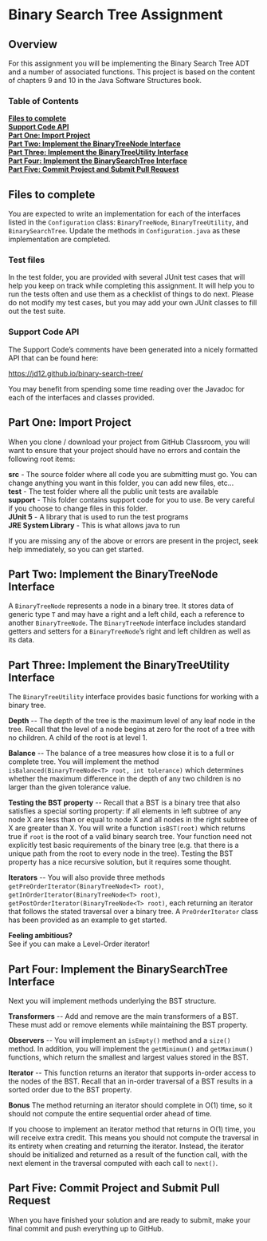 # Binary Search Tree Assignment

## Overview
For this assignment you will be implementing the Binary Search Tree ADT and a number of associated functions. This project is based on the content of chapters 9 and 10 in the Java Software Structures book.

### Table of Contents
**[Files to complete](#files-to-complete)**<br>
**[Support Code API](#support-code-api)**<br>
**[Part One: Import Project](#part-one-import-project)**<br>
**[Part Two: Implement the BinaryTreeNode Interface](#part-two-implement-the-binarytreenode-interface)**<br>
**[Part Three: Implement the BinaryTreeUtility Interface](#part-three-implement-the-binarytreeutility-interface)**<br>
**[Part Four: Implement the BinarySearchTree Interface](#part-four-implement-the-binarysearchtree-interface)**<br>
**[Part Five: Commit Project and Submit Pull Request](#part-five-commit-project-and-submit-pull-request)**


## Files to complete
You are expected to write an implementation for each of the interfaces listed in the `Configuration` class: `BinaryTreeNode`, `BinaryTreeUtility`, and `BinarySearchTree`. Update the methods in `Configuration.java` as these implementation are completed.

### Test files
In the test folder, you are provided with several JUnit test cases that will help you keep on track while completing this assignment. It will help you to run the tests often and use them as a checklist of things to do next. Please do not modify my test cases, but you may add your own JUnit classes to fill out the test suite.

### Support Code API
The Support Code’s comments have been generated into a nicely formatted API that can be found here:

https://jd12.github.io/binary-search-tree/

You may benefit from spending some time reading over the Javadoc for each of the interfaces and classes provided.


## Part One: Import Project 
When you clone / download your project from GitHub Classroom, you will want to ensure that your project should have no errors and contain the following root items:

**src** - The source folder where all code you are submitting must go. You can change anything you want in this folder, you can add new files, etc...<br>
**test** - The test folder where all the public unit tests are available<br>
**support** - This folder contains support code for you to use. Be very careful if you choose to change files in this folder.<br>
**JUnit 5** - A library that is used to run the test programs<br>
**JRE System Library** - This is what allows java to run<br>

If you are missing any of the above or errors are present in the project, seek help immediately, so you can get started.


## Part Two: Implement the BinaryTreeNode Interface
A `BinaryTreeNode` represents a node in a binary tree. It stores data of generic type `T` and may have a right and a left child, each a reference to another `BinaryTreeNode`.  The `BinaryTreeNode` interface includes standard getters and setters for a `BinaryTreeNode`’s right and left children as well as its data.

## Part Three: Implement the BinaryTreeUtility Interface
The `BinaryTreeUtility` interface provides basic functions for working with a binary tree.

**Depth** -- The depth of the tree is the maximum level of any leaf node in the tree.  Recall that the level of a node begins at zero for the root of a tree with no children.  A child of the root is at level 1.

**Balance** -- The balance of a tree measures how close it is to a full or complete tree.  You will implement the method `isBalanced(BinaryTreeNode<T> root, int tolerance)` which determines whether the maximum difference in the depth of any two children is no larger than the given tolerance value.

**Testing the BST property** -- Recall that a BST is a binary tree that also satisfies a special sorting property: if all elements in left subtree of any node X are less than or equal to node X and all nodes in the right subtree of X are greater than X.  You will write a function `isBST(root)` which returns true if `root` is the root of a valid binary search tree.  Your function need not explicitly test basic requirements of the binary tree (e.g. that there is a unique path from the root to every node in the tree).  Testing the BST property has a nice recursive solution, but it requires some thought.

**Iterators** -- You will also provide three methods `getPreOrderIterator(BinaryTreeNode<T> root)`, `getInOrderIterator(BinaryTreeNode<T> root)`, `getPostOrderIterator(BinaryTreeNode<T> root)`, each returning an iterator that follows the stated traversal over a binary tree. A `PreOrderIterator` class has been provided as an example to get started.

**Feeling ambitious?**<br>
See if you can make a Level-Order iterator!


## Part Four: Implement the BinarySearchTree Interface
Next you will implement methods underlying the BST structure.  

**Transformers** -- Add and remove are the main transformers of a BST.  These must add or remove elements while maintaining the BST property.

**Observers** -- You will implement an `isEmpty()` method and a `size()` method.  In addition, you will implement  the `getMinimum()` and `getMaximum()` functions, which return the smallest and largest values stored in the BST.  

**Iterator** -- This function returns an iterator that supports in-order access to the nodes of the BST.  Recall that an in-order traversal of a BST results in a sorted order due to the BST property.  

**Bonus** The method returning an iterator should complete in O(1) time, so it should not compute the entire sequential order ahead of time.

If you choose to implement an iterator method that returns in O(1) time, you will receive extra credit. This means you should not compute the traversal in its entirety when creating and returning the iterator.  Instead, the iterator should be initialized and returned as a result of the function call, with the next element in the traversal computed with each call to `next()`.


## Part Five: Commit Project and Submit Pull Request
When you have finished your solution and are ready to submit, make your final commit and push everything up to GitHub.
